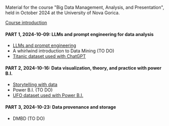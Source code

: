 Material for the course "Big Data Management, Analysis, and Presentation", held in October 2024 at the University of Nova Gorica.

[Course introduction](https://github.com/dslab-uniud/teaching/blob/main/courses/Big%20Data%20Management%20Analysis%20Presentation/0%20-%20Course%20introduction.pdf)

#### PART 1, 2024-10-09: LLMs and prompt engineering for data analysis 

* [LLMs and prompt engineering](https://github.com/dslab-uniud/teaching/blob/main/courses/Big%20Data%20Management%20Analysis%20Presentation/1%20-%20ChatGPT.pdf)
* A whirlwind introduction to Data Mining (TO DO)
* [Titanic dataset used with ChatGPT](https://github.com/dslab-uniud/teaching/blob/main/courses/Big%20Data%20Management%20Analysis%20Presentation/9%20-%20titanic.csv)

#### PART 2, 2024-10-16: Data visualization, theory, and practice with power B.I.

* [Storytelling with data](https://github.com/dslab-uniud/teaching/blob/main/courses/Big%20Data%20Management%20Analysis%20Presentation/3%20-%20Storytelling%20with%20data.pdf)
* Power B.I. (TO DO)
* [UFO dataset used with Power B.I.](https://github.com/dslab-uniud/teaching/blob/main/courses/Big%20Data%20Management%20Analysis%20Presentation/ufo_sightings_scrubbed.csv)

#### PART 3, 2024-10-23: Data provenance and storage

* DMBD (TO DO)
